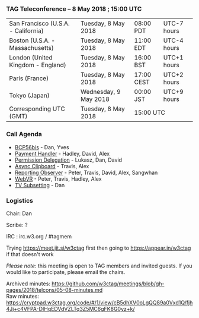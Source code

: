 ### TAG Teleconference – 8 May 2018 ; 15:00 UTC

<table>
<tr><td> San Francisco (U.S.A. - California) <td> Tuesday, 8 May 2018 <td> 08:00 PDT <td> UTC-7 hours
<tr><td> Boston (U.S.A. - Massachusetts) <td> Tuesday, 8 May 2018 <td> 11:00 EDT <td> UTC-4 hours
<tr><td> London (United Kingdom - England) <td> Tuesday, 8 May 2018 <td> 16:00 BST <td> UTC+1 hours
<tr><td> Paris (France) <td> Tuesday, 8 May 2018 <td> 17:00 CEST <td> UTC+2 hours
<tr><td> Tokyo (Japan) <td> Wednesday, 9 May 2018 <td> 00:00 JST <td> UTC+9 hours
<tr><td> Corresponding UTC (GMT) <td> Tuesday, 8 May 2018 <td colspan=2> 15:00 UTC
</table>

### Call Agenda

* [BCP56bis](https://github.com/w3ctag/design-reviews/issues/232) - Dan, Yves
* [Payment Handler](https://github.com/w3ctag/design-reviews/issues/231) - Hadley, David, Alex
* [Permission Delegation](https://github.com/w3ctag/design-reviews/issues/225) - Lukasz, Dan, David
* [Async Clipboard](https://github.com/w3ctag/design-reviews/issues/222) - Travis, Alex
* [Reporting Observer](https://github.com/w3ctag/design-reviews/issues/195) - Peter, Travis, David, Alex, Sangwhan
* [WebVR](https://github.com/w3ctag/design-reviews/issues/185) - Peter, Travis, Hadley, Alex
* [TV Subsetting](https://github.com/w3ctag/design-reviews/issues/105) - Dan

### Logistics

Chair: Dan

Scribe: ?

IRC : irc.w3.org / #tagmem

Trying https://meet.jit.si/w3ctag first then going to  https://appear.in/w3ctag if that doesn't work

*Please note*: this meeting is open to TAG members and invited guests. If you would like to participate, please email the chairs.

Archived minutes: https://github.com/w3ctag/meetings/blob/gh-pages/2018/telcons/05-08-minutes.md  
Raw minutes: https://cryptpad.w3ctag.org/code/#/1/view/cB5dhXV0oLgQQ89a0Vxd1Q/fjh4Jj+c4VFPA-DIHqEDVdVZLTq3Z5MC6gFK8G0yz+k/
